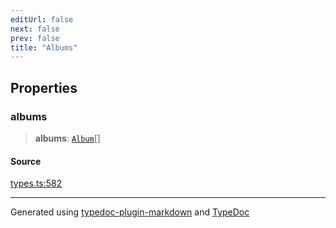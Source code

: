 ```yaml
---
editUrl: false
next: false
prev: false
title: "Albums"
---
```


## Properties

### albums

> **albums**: [`Album`](/api/interfaces/album/)[]

#### Source

[types.ts:582](https://github.com/fostertheweb/spotify-web-sdk/blob/e412602/src/types.ts#L582)

***

Generated using [typedoc-plugin-markdown](https://www.npmjs.com/package/typedoc-plugin-markdown) and [TypeDoc](https://typedoc.org/)
